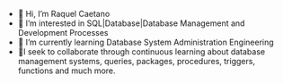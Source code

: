 - 👋 Hi, I’m Raquel Caetano
- 👀 I’m interested in SQL|Database|Database Management and Development Processes
- 🌱 I’m currently learning Database System Administration Engineering
- 💞️I seek to collaborate through continuous learning about database management systems, queries, packages, procedures, triggers, functions and much more.
<!---
RRCaetano1986/RRCaetano1986 is a ✨ special ✨ repository because its `README.md` (this file) appears on your GitHub profile.
You can click the Preview link to take a look at your changes.
--->
